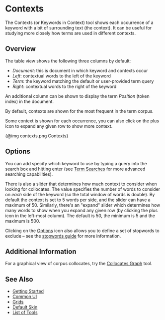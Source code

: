 # Contexts

The Contexts (or Keywords in Context) tool shows each occurrence of a keyword with a bit of surrounding text (the context). It can be useful for studying more closely how terms are used in different contexts.

## Overview

The table view shows the following three columns by default:

- *Document*: this is document in which keyword and contexts occur
- *Left*: contextual words to the left of the keyword
- *Term*: the keyword matching the default or user-provided term query
- *Right*: contextual words to the right of the keyword

An additional column can be shown to display the term *Position* (token index) in the document.

By default, contexts are shown for the most frequent in the term corpus.

Some context is shown for each occurrence, you can also click on the plus icon to expand any given row to show more context.

{@img contexts.png Contexts}

## Options

You can add specify which keyword to use by typing a query into the search box and hitting enter (see [Term Searches](#!/guide/search) for more advanced searching capabilities).

There is also a slider that determines how much context to consider when looking for collocates. The value specifies the number of words to consider on _each_ side of the keyword (so the total window of words is double). By default the context is set to 5 words per side, and the slider can have a maximum of 50. Similarly, there's an "expand" slider which determines how many words to show when you expand any given row (by clicking the plus icon in the left-most column). The default is 50, the minimum is 5 and the maximum is 500.

Clicking on the [Options](#!/guide/options) icon also allows you to define a set of stopwords to exclude – see the [stopwords guide](#!/guide/stopwords) for more information.

## Additional Information

For a graphical view of corpus collocates, try the [Collocates Graph](#!/guide/collocatesgraph) tool.

## See Also

- [Getting Started](#!/guide/start)
- [Common UI](#!/guide/commonui)
- [Grids](#!/guide/grids)
- [Default Skin](#!/guide/defaultskin)
- [List of Tools](#!/guide/tools)